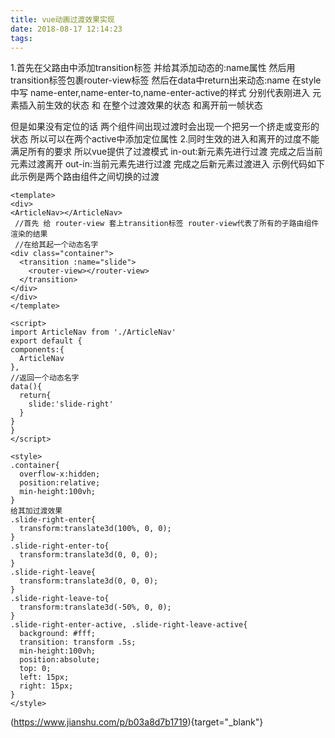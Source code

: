 ```yaml
---
title: vue动画过渡效果实现
date: 2018-08-17 12:14:23
tags:
---
```

1.首先在父路由中添加transition标签 并给其添加动态的:name属性 然后用transition标签包裹router-view标签 然后在data中return出来动态:name 在style中写 name-enter,name-enter-to,name-enter-active的样式 分别代表刚进入 元素插入前生效的状态 和 在整个过渡效果的状态 和离开前一帧状态
<!-- more -->
但是如果没有定位的话 两个组件间出现过渡时会出现一个把另一个挤走或变形的状态 所以可以在两个active中添加定位属性
2.同时生效的进入和离开的过度不能满足所有的要求 所以vue提供了过渡模式
  in-out:新元素先进行过渡 完成之后当前元素过渡离开
  out-in:当前元素先进行过渡 完成之后新元素过渡进入
  示例代码如下 此示例是两个路由组件之间切换的过渡
  ```
<template>
 <div>
  <ArticleNav></ArticleNav>
   //首先 给 router-view 套上transition标签 router-view代表了所有的子路由组件渲染的结果
   //在给其起一个动态名字
  <div class="container">
    <transition :name="slide">
      <router-view></router-view>
    </transition>
  </div>
 </div>
</template>

<script>
import ArticleNav from './ArticleNav'
export default {
  components:{
    ArticleNav
  },
//返回一个动态名字
  data(){
    return{
      slide:'slide-right'
    }
  }
}
</script>

<style>
  .container{
    overflow-x:hidden;
    position:relative;
    min-height:100vh;
  }
  给其加过渡效果
  .slide-right-enter{
    transform:translate3d(100%, 0, 0);
  }
  .slide-right-enter-to{
    transform:translate3d(0, 0, 0);
  }
  .slide-right-leave{
    transform:translate3d(0, 0, 0);
  }
  .slide-right-leave-to{
    transform:translate3d(-50%, 0, 0);
  }
  .slide-right-enter-active, .slide-right-leave-active{
    background: #fff;
    transition: transform .5s;
    min-height:100vh;
    position:absolute;
    top: 0;
    left: 15px;
    right: 15px;
  }
</style>

  ```
  (https://www.jianshu.com/p/b03a8d7b1719){target="_blank"}